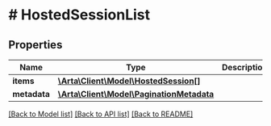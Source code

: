 # # HostedSessionList

## Properties

Name | Type | Description | Notes
------------ | ------------- | ------------- | -------------
**items** | [**\Arta\Client\Model\HostedSession[]**](HostedSession.md) |  | [optional]
**metadata** | [**\Arta\Client\Model\PaginationMetadata**](PaginationMetadata.md) |  | [optional]

[[Back to Model list]](../../README.md#models) [[Back to API list]](../../README.md#endpoints) [[Back to README]](../../README.md)
